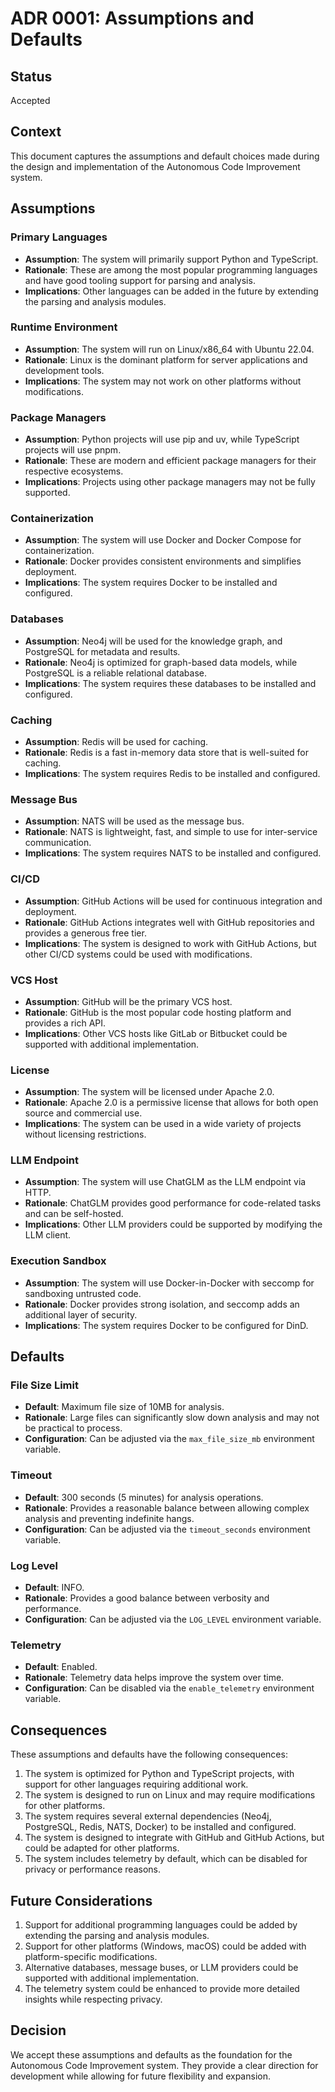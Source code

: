 # ADR 0001: Assumptions and Defaults

## Status

Accepted

## Context

This document captures the assumptions and default choices made during the design and implementation of the Autonomous Code Improvement system.

## Assumptions

### Primary Languages

- **Assumption**: The system will primarily support Python and TypeScript.
- **Rationale**: These are among the most popular programming languages and have good tooling support for parsing and analysis.
- **Implications**: Other languages can be added in the future by extending the parsing and analysis modules.

### Runtime Environment

- **Assumption**: The system will run on Linux/x86_64 with Ubuntu 22.04.
- **Rationale**: Linux is the dominant platform for server applications and development tools.
- **Implications**: The system may not work on other platforms without modifications.

### Package Managers

- **Assumption**: Python projects will use pip and uv, while TypeScript projects will use pnpm.
- **Rationale**: These are modern and efficient package managers for their respective ecosystems.
- **Implications**: Projects using other package managers may not be fully supported.

### Containerization

- **Assumption**: The system will use Docker and Docker Compose for containerization.
- **Rationale**: Docker provides consistent environments and simplifies deployment.
- **Implications**: The system requires Docker to be installed and configured.

### Databases

- **Assumption**: Neo4j will be used for the knowledge graph, and PostgreSQL for metadata and results.
- **Rationale**: Neo4j is optimized for graph-based data models, while PostgreSQL is a reliable relational database.
- **Implications**: The system requires these databases to be installed and configured.

### Caching

- **Assumption**: Redis will be used for caching.
- **Rationale**: Redis is a fast in-memory data store that is well-suited for caching.
- **Implications**: The system requires Redis to be installed and configured.

### Message Bus

- **Assumption**: NATS will be used as the message bus.
- **Rationale**: NATS is lightweight, fast, and simple to use for inter-service communication.
- **Implications**: The system requires NATS to be installed and configured.

### CI/CD

- **Assumption**: GitHub Actions will be used for continuous integration and deployment.
- **Rationale**: GitHub Actions integrates well with GitHub repositories and provides a generous free tier.
- **Implications**: The system is designed to work with GitHub Actions, but other CI/CD systems could be used with modifications.

### VCS Host

- **Assumption**: GitHub will be the primary VCS host.
- **Rationale**: GitHub is the most popular code hosting platform and provides a rich API.
- **Implications**: Other VCS hosts like GitLab or Bitbucket could be supported with additional implementation.

### License

- **Assumption**: The system will be licensed under Apache 2.0.
- **Rationale**: Apache 2.0 is a permissive license that allows for both open source and commercial use.
- **Implications**: The system can be used in a wide variety of projects without licensing restrictions.

### LLM Endpoint

- **Assumption**: The system will use ChatGLM as the LLM endpoint via HTTP.
- **Rationale**: ChatGLM provides good performance for code-related tasks and can be self-hosted.
- **Implications**: Other LLM providers could be supported by modifying the LLM client.

### Execution Sandbox

- **Assumption**: The system will use Docker-in-Docker with seccomp for sandboxing untrusted code.
- **Rationale**: Docker provides strong isolation, and seccomp adds an additional layer of security.
- **Implications**: The system requires Docker to be configured for DinD.

## Defaults

### File Size Limit

- **Default**: Maximum file size of 10MB for analysis.
- **Rationale**: Large files can significantly slow down analysis and may not be practical to process.
- **Configuration**: Can be adjusted via the `max_file_size_mb` environment variable.

### Timeout

- **Default**: 300 seconds (5 minutes) for analysis operations.
- **Rationale**: Provides a reasonable balance between allowing complex analysis and preventing indefinite hangs.
- **Configuration**: Can be adjusted via the `timeout_seconds` environment variable.

### Log Level

- **Default**: INFO.
- **Rationale**: Provides a good balance between verbosity and performance.
- **Configuration**: Can be adjusted via the `LOG_LEVEL` environment variable.

### Telemetry

- **Default**: Enabled.
- **Rationale**: Telemetry data helps improve the system over time.
- **Configuration**: Can be disabled via the `enable_telemetry` environment variable.

## Consequences

These assumptions and defaults have the following consequences:

1. The system is optimized for Python and TypeScript projects, with support for other languages requiring additional work.
2. The system is designed to run on Linux and may require modifications for other platforms.
3. The system requires several external dependencies (Neo4j, PostgreSQL, Redis, NATS, Docker) to be installed and configured.
4. The system is designed to integrate with GitHub and GitHub Actions, but could be adapted for other platforms.
5. The system includes telemetry by default, which can be disabled for privacy or performance reasons.

## Future Considerations

1. Support for additional programming languages could be added by extending the parsing and analysis modules.
2. Support for other platforms (Windows, macOS) could be added with platform-specific modifications.
3. Alternative databases, message buses, or LLM providers could be supported with additional implementation.
4. The telemetry system could be enhanced to provide more detailed insights while respecting privacy.

## Decision

We accept these assumptions and defaults as the foundation for the Autonomous Code Improvement system. They provide a clear direction for development while allowing for future flexibility and expansion.
